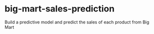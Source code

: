 # big-mart-sales-prediction
Build a predictive model and predict the sales of each product from Big Mart
